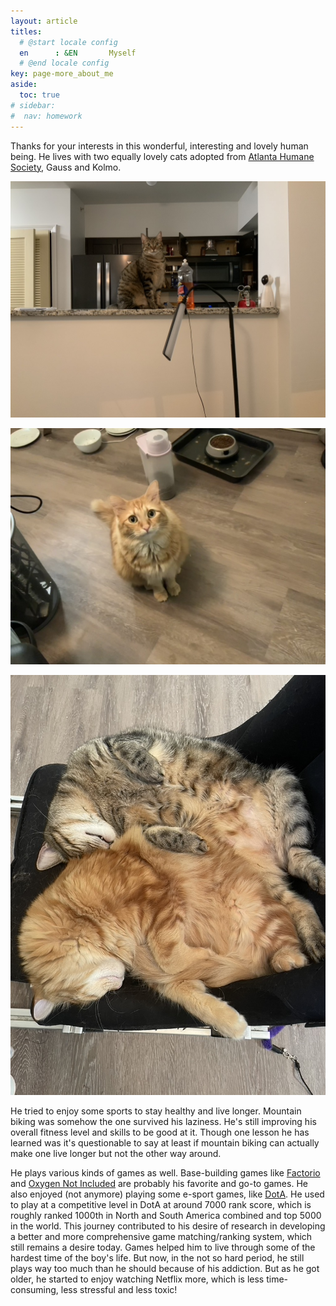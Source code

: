 ```yaml
---
layout: article
titles:
  # @start locale config
  en      : &EN       Myself
  # @end locale config
key: page-more_about_me
aside:
  toc: true
# sidebar: 
#  nav: homework
---
```


Thanks for your interests in this wonderful, interesting and lovely human being. 
He lives with two equally lovely cats adopted from [Atlanta Humane Society](https://atlantahumane.org/), Gauss and Kolmo.

![Gauss](Gaus.jpeg "Gauss")

![Kolmo](Kol.jpeg "Kolmo")

![Gauss and Kolmo](GK.jpeg "Gauss and Kolmo")

He tried to enjoy some sports to stay healthy and live longer. Mountain biking was somehow the one survived his laziness. He's still improving his overall fitness level and skills to be good at it. Though one lesson he has learned was it's questionable to say at least if mountain biking can actually make one live longer but not the other way around.

He plays various kinds of games as well. Base-building games like [Factorio](https://www.factorio.com/) and [Oxygen Not Included](https://store.steampowered.com/app/457140/Oxygen_Not_Included/) are probably his favorite and go-to games. He also enjoyed (not anymore) playing some e-sport games, like [DotA](https://www.dota2.com/home). He used to play at a competitive level in DotA at around 7000 rank score, which is roughly ranked 1000th in North and South America combined and top 5000 in the world. This journey contributed to his desire of research in developing a better and more comprehensive game matching/ranking system, which still remains a desire today. Games helped him to live through some of the hardest time of the boy's life. But now, in the not so hard period, he still plays way too much than he should because of his addiction. But as he got older, he started to enjoy watching Netflix more, which is less time-consuming, less stressful and less toxic!
